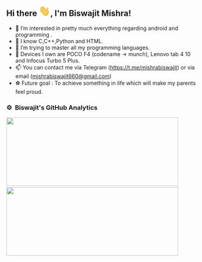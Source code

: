<h2>Hi there <img src="https://raw.githubusercontent.com/ABSphreak/ABSphreak/master/gifs/Hi.gif" width="30">, I'm Biswajit Mishra!</h2>

- 👀 I’m interested in pretty much everything regarding android and programming .
- 🌱 I know C,C++,Python and HTML.
- 💞️ I’m trying to master all my programming languages.
- 📱 Devices I own are POCO F4 (codename -> munch), Lenovo tab 4 10 and Infocus Turbo 5 Plus.
- 📫 You can contact me via Telegram (https://t.me/mishrabiswajit) or via email (mishrabiswajit660@gmail.com)
- ⚽ Future goal : To achieve something in life which will make my parents feel proud.

### ⚙️ &nbsp;Biswajit's GitHub Analytics
<p align="left">
<a href="https://github.com/mishrabiswajit">
<img height="180em" width="450" src="https://github-readme-stats-eight-theta.vercel.app/api?username=mishrabiswajit&show_icons=true&theme=nightowl&include_all_commits=true&count_private=true"/>
<img height="180em" width="450" src="https://activity-graph.herokuapp.com/graph?username=mishrabiswajit&theme=redical">
</a>
</p>
<br />
<!---
mishrabiswajit/mishrabiswajit is a ✨ special ✨ repository because its `README.md` (this file) appears on your GitHub profile.
You can click the Preview link to take a look at your changes.
--->
